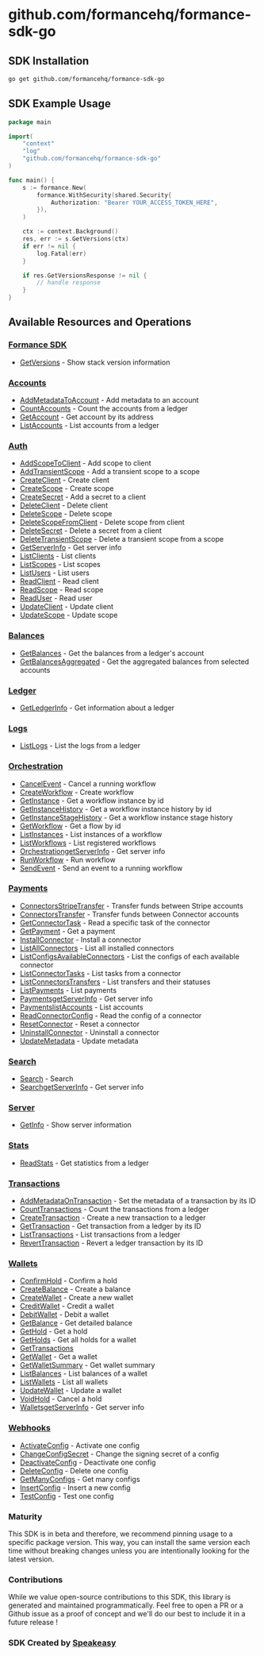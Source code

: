 # github.com/formancehq/formance-sdk-go

<!-- Start SDK Installation -->
## SDK Installation

```bash
go get github.com/formancehq/formance-sdk-go
```
<!-- End SDK Installation -->

## SDK Example Usage
<!-- Start SDK Example Usage -->
```go
package main

import(
	"context"
	"log"
	"github.com/formancehq/formance-sdk-go"
)

func main() {
    s := formance.New(
        formance.WithSecurity(shared.Security{
            Authorization: "Bearer YOUR_ACCESS_TOKEN_HERE",
        }),
    )

    ctx := context.Background()
    res, err := s.GetVersions(ctx)
    if err != nil {
        log.Fatal(err)
    }

    if res.GetVersionsResponse != nil {
        // handle response
    }
}
```
<!-- End SDK Example Usage -->

<!-- Start SDK Available Operations -->
## Available Resources and Operations

### [Formance SDK](docs/formance/README.md)

* [GetVersions](docs/formance/README.md#getversions) - Show stack version information

### [Accounts](docs/accounts/README.md)

* [AddMetadataToAccount](docs/accounts/README.md#addmetadatatoaccount) - Add metadata to an account
* [CountAccounts](docs/accounts/README.md#countaccounts) - Count the accounts from a ledger
* [GetAccount](docs/accounts/README.md#getaccount) - Get account by its address
* [ListAccounts](docs/accounts/README.md#listaccounts) - List accounts from a ledger

### [Auth](docs/auth/README.md)

* [AddScopeToClient](docs/auth/README.md#addscopetoclient) - Add scope to client
* [AddTransientScope](docs/auth/README.md#addtransientscope) - Add a transient scope to a scope
* [CreateClient](docs/auth/README.md#createclient) - Create client
* [CreateScope](docs/auth/README.md#createscope) - Create scope
* [CreateSecret](docs/auth/README.md#createsecret) - Add a secret to a client
* [DeleteClient](docs/auth/README.md#deleteclient) - Delete client
* [DeleteScope](docs/auth/README.md#deletescope) - Delete scope
* [DeleteScopeFromClient](docs/auth/README.md#deletescopefromclient) - Delete scope from client
* [DeleteSecret](docs/auth/README.md#deletesecret) - Delete a secret from a client
* [DeleteTransientScope](docs/auth/README.md#deletetransientscope) - Delete a transient scope from a scope
* [GetServerInfo](docs/auth/README.md#getserverinfo) - Get server info
* [ListClients](docs/auth/README.md#listclients) - List clients
* [ListScopes](docs/auth/README.md#listscopes) - List scopes
* [ListUsers](docs/auth/README.md#listusers) - List users
* [ReadClient](docs/auth/README.md#readclient) - Read client
* [ReadScope](docs/auth/README.md#readscope) - Read scope
* [ReadUser](docs/auth/README.md#readuser) - Read user
* [UpdateClient](docs/auth/README.md#updateclient) - Update client
* [UpdateScope](docs/auth/README.md#updatescope) - Update scope

### [Balances](docs/balances/README.md)

* [GetBalances](docs/balances/README.md#getbalances) - Get the balances from a ledger's account
* [GetBalancesAggregated](docs/balances/README.md#getbalancesaggregated) - Get the aggregated balances from selected accounts

### [Ledger](docs/ledger/README.md)

* [GetLedgerInfo](docs/ledger/README.md#getledgerinfo) - Get information about a ledger

### [Logs](docs/logs/README.md)

* [ListLogs](docs/logs/README.md#listlogs) - List the logs from a ledger

### [Orchestration](docs/orchestration/README.md)

* [CancelEvent](docs/orchestration/README.md#cancelevent) - Cancel a running workflow
* [CreateWorkflow](docs/orchestration/README.md#createworkflow) - Create workflow
* [GetInstance](docs/orchestration/README.md#getinstance) - Get a workflow instance by id
* [GetInstanceHistory](docs/orchestration/README.md#getinstancehistory) - Get a workflow instance history by id
* [GetInstanceStageHistory](docs/orchestration/README.md#getinstancestagehistory) - Get a workflow instance stage history
* [GetWorkflow](docs/orchestration/README.md#getworkflow) - Get a flow by id
* [ListInstances](docs/orchestration/README.md#listinstances) - List instances of a workflow
* [ListWorkflows](docs/orchestration/README.md#listworkflows) - List registered workflows
* [OrchestrationgetServerInfo](docs/orchestration/README.md#orchestrationgetserverinfo) - Get server info
* [RunWorkflow](docs/orchestration/README.md#runworkflow) - Run workflow
* [SendEvent](docs/orchestration/README.md#sendevent) - Send an event to a running workflow

### [Payments](docs/payments/README.md)

* [ConnectorsStripeTransfer](docs/payments/README.md#connectorsstripetransfer) - Transfer funds between Stripe accounts
* [ConnectorsTransfer](docs/payments/README.md#connectorstransfer) - Transfer funds between Connector accounts
* [GetConnectorTask](docs/payments/README.md#getconnectortask) - Read a specific task of the connector
* [GetPayment](docs/payments/README.md#getpayment) - Get a payment
* [InstallConnector](docs/payments/README.md#installconnector) - Install a connector
* [ListAllConnectors](docs/payments/README.md#listallconnectors) - List all installed connectors
* [ListConfigsAvailableConnectors](docs/payments/README.md#listconfigsavailableconnectors) - List the configs of each available connector
* [ListConnectorTasks](docs/payments/README.md#listconnectortasks) - List tasks from a connector
* [ListConnectorsTransfers](docs/payments/README.md#listconnectorstransfers) - List transfers and their statuses
* [ListPayments](docs/payments/README.md#listpayments) - List payments
* [PaymentsgetServerInfo](docs/payments/README.md#paymentsgetserverinfo) - Get server info
* [PaymentslistAccounts](docs/payments/README.md#paymentslistaccounts) - List accounts
* [ReadConnectorConfig](docs/payments/README.md#readconnectorconfig) - Read the config of a connector
* [ResetConnector](docs/payments/README.md#resetconnector) - Reset a connector
* [UninstallConnector](docs/payments/README.md#uninstallconnector) - Uninstall a connector
* [UpdateMetadata](docs/payments/README.md#updatemetadata) - Update metadata

### [Search](docs/search/README.md)

* [Search](docs/search/README.md#search) - Search
* [SearchgetServerInfo](docs/search/README.md#searchgetserverinfo) - Get server info

### [Server](docs/server/README.md)

* [GetInfo](docs/server/README.md#getinfo) - Show server information

### [Stats](docs/stats/README.md)

* [ReadStats](docs/stats/README.md#readstats) - Get statistics from a ledger

### [Transactions](docs/transactions/README.md)

* [AddMetadataOnTransaction](docs/transactions/README.md#addmetadataontransaction) - Set the metadata of a transaction by its ID
* [CountTransactions](docs/transactions/README.md#counttransactions) - Count the transactions from a ledger
* [CreateTransaction](docs/transactions/README.md#createtransaction) - Create a new transaction to a ledger
* [GetTransaction](docs/transactions/README.md#gettransaction) - Get transaction from a ledger by its ID
* [ListTransactions](docs/transactions/README.md#listtransactions) - List transactions from a ledger
* [RevertTransaction](docs/transactions/README.md#reverttransaction) - Revert a ledger transaction by its ID

### [Wallets](docs/wallets/README.md)

* [ConfirmHold](docs/wallets/README.md#confirmhold) - Confirm a hold
* [CreateBalance](docs/wallets/README.md#createbalance) - Create a balance
* [CreateWallet](docs/wallets/README.md#createwallet) - Create a new wallet
* [CreditWallet](docs/wallets/README.md#creditwallet) - Credit a wallet
* [DebitWallet](docs/wallets/README.md#debitwallet) - Debit a wallet
* [GetBalance](docs/wallets/README.md#getbalance) - Get detailed balance
* [GetHold](docs/wallets/README.md#gethold) - Get a hold
* [GetHolds](docs/wallets/README.md#getholds) - Get all holds for a wallet
* [GetTransactions](docs/wallets/README.md#gettransactions)
* [GetWallet](docs/wallets/README.md#getwallet) - Get a wallet
* [GetWalletSummary](docs/wallets/README.md#getwalletsummary) - Get wallet summary
* [ListBalances](docs/wallets/README.md#listbalances) - List balances of a wallet
* [ListWallets](docs/wallets/README.md#listwallets) - List all wallets
* [UpdateWallet](docs/wallets/README.md#updatewallet) - Update a wallet
* [VoidHold](docs/wallets/README.md#voidhold) - Cancel a hold
* [WalletsgetServerInfo](docs/wallets/README.md#walletsgetserverinfo) - Get server info

### [Webhooks](docs/webhooks/README.md)

* [ActivateConfig](docs/webhooks/README.md#activateconfig) - Activate one config
* [ChangeConfigSecret](docs/webhooks/README.md#changeconfigsecret) - Change the signing secret of a config
* [DeactivateConfig](docs/webhooks/README.md#deactivateconfig) - Deactivate one config
* [DeleteConfig](docs/webhooks/README.md#deleteconfig) - Delete one config
* [GetManyConfigs](docs/webhooks/README.md#getmanyconfigs) - Get many configs
* [InsertConfig](docs/webhooks/README.md#insertconfig) - Insert a new config
* [TestConfig](docs/webhooks/README.md#testconfig) - Test one config
<!-- End SDK Available Operations -->

### Maturity

This SDK is in beta and therefore, we recommend pinning usage to a specific package version.
This way, you can install the same version each time without breaking changes unless you are intentionally
looking for the latest version.

### Contributions

While we value open-source contributions to this SDK, this library is generated and maintained programmatically.
Feel free to open a PR or a Github issue as a proof of concept and we'll do our best to include it in a future release !

### SDK Created by [Speakeasy](https://docs.speakeasyapi.dev/docs/using-speakeasy/client-sdks)

